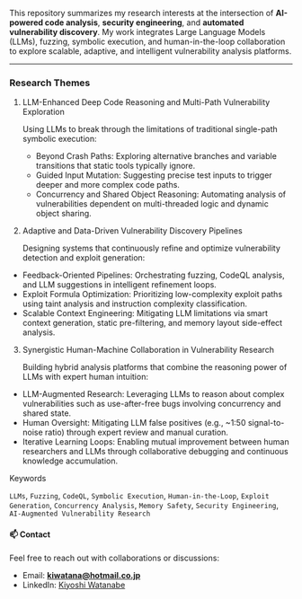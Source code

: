 This repository summarizes my research interests at the intersection of **AI-powered code analysis**, **security engineering**, and **automated vulnerability discovery**. My work integrates Large Language Models (LLMs), fuzzing, symbolic execution, and human-in-the-loop collaboration to explore scalable, adaptive, and intelligent vulnerability analysis platforms.

---

### Research Themes

1. LLM-Enhanced Deep Code Reasoning and Multi-Path Vulnerability Exploration <p>
   Using LLMs to break through the limitations of traditional single-path symbolic execution:

     - Beyond Crash Paths: Exploring alternative branches and variable transitions that static tools typically ignore.
     - Guided Input Mutation: Suggesting precise test inputs to trigger deeper and more complex code paths.
     - Concurrency and Shared Object Reasoning: Automating analysis of vulnerabilities dependent on multi-threaded logic and dynamic object sharing.

2. Adaptive and Data-Driven Vulnerability Discovery Pipelines

   Designing systems that continuously refine and optimize vulnerability detection and exploit generation:

  - Feedback-Oriented Pipelines: Orchestrating fuzzing, CodeQL analysis, and LLM suggestions in intelligent refinement loops.
  - Exploit Formula Optimization: Prioritizing low-complexity exploit paths using taint analysis and instruction complexity classification.
  - Scalable Context Engineering: Mitigating LLM limitations via smart context generation, static pre-filtering, and memory layout side-effect analysis.

3. Synergistic Human-Machine Collaboration in Vulnerability Research

   Building hybrid analysis platforms that combine the reasoning power of LLMs with expert human intuition:

  - LLM-Augmented Research: Leveraging LLMs to reason about complex vulnerabilities such as use-after-free bugs involving concurrency and shared state.
  - Human Oversight: Mitigating LLM false positives (e.g., ~1:50 signal-to-noise ratio) through expert review and manual curation.
  - Iterative Learning Loops: Enabling mutual improvement between human researchers and LLMs through collaborative debugging and continuous knowledge accumulation.


Keywords

`LLMs`, `Fuzzing`, `CodeQL`, `Symbolic Execution`, `Human-in-the-Loop`, `Exploit Generation`, `Concurrency Analysis`, `Memory Safety`, `Security Engineering`, `AI-Augmented Vulnerability Research`


#### 📫 Contact

Feel free to reach out with collaborations or discussions:

- Email: **kiwatana@hotmail.co.jp**
- LinkedIn: [Kiyoshi Watanabe](https://www.linkedin.com/in/kiyoshi-watanabe-06395213/)

